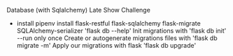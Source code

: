 Database (with Sqlalchemy) Late Show Challenge
- install pipenv install flask-restful flask-sqlalchemy flask-migrate 
SQLAlchemy-serializer
'flask db --help'
Init migrations with 'flask db init' --run only once
Create or autogenerate migrations files with 'flask db migrate -m'
Apply our migrations with flask 'flask db upgrade'